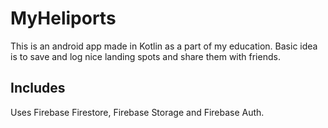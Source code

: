 # MyHeliports

This is an android app made in Kotlin as a part of my education. Basic idea is to save and log nice landing spots and share them with friends.

## Includes

Uses Firebase Firestore, Firebase Storage and Firebase Auth.